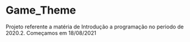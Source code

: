 # Game_Theme
Projeto referente a matéria de Introdução a programação no periodo de 2020.2. Começamos em 18/08/2021
